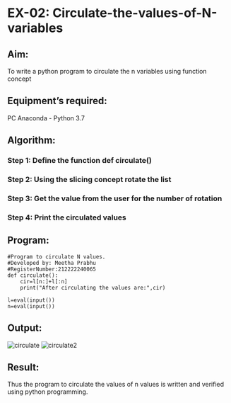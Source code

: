 # EX-02: Circulate-the-values-of-N-variables
## Aim:
To write a python program to circulate the n variables using function concept
## Equipment’s required:
PC
Anaconda - Python 3.7
## Algorithm: 
### Step 1: Define the function def circulate() 

### Step 2: Using the slicing concept rotate the list

### Step 3: Get the value from the user for the number of rotation

### Step 4: Print the circulated values 

## Program:
```
#Program to circulate N values.
#Developed by: Meetha Prabhu
#RegisterNumber:212222240065
def circulate():
    cir=l[n:]+l[:n]
    print("After circulating the values are:",cir)

l=eval(input())
n=eval(input())

```
 ## Output:
![circulate](https://user-images.githubusercontent.com/119401038/225202815-4b8aca2b-17fc-452b-8e13-05e5d246a913.png)
![circulate2](https://user-images.githubusercontent.com/119401038/225203015-43bd0482-ae81-4fb6-bca8-ab96fd2057cb.png)

## Result:
Thus the program to circulate the values of n values is written and verified using python programming.
